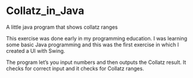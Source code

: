 # Collatz_in_Java
A little java program that shows collatz ranges

This exercise was done early in my programming education.
I was learning some basic Java programming and this was the first exercise in which I created a UI with Swing.

The program let’s you input numbers and then outputs the Collatz result. 
It checks for correct input and it checks for Collatz ranges.
